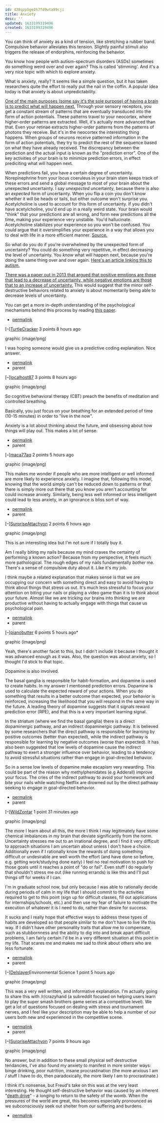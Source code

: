 ```yaml
---
id: 428qzp5ge2h7fd9wta89cji
title: Anxiety
desc: ''
updated: 1633199319496
created: 1633199319496
---
```


You can think of anxiety as a kind of tension, like stretching a rubber band. Compulsive behavior alleviates this tension. Slightly painful stimuli also triggers the release of endorphins, reinforcing the behavior.

You know how people with autism-spectrum disorders (ASDs) sometimes do something weird over and over again? This is called 'stimming'. And it's a very nice topic with which to explore anxiety.

What is anxiety, really? It seems like a simple question, but it has taken researchers quite the effort to really put the nail in the coffin. A popular idea today is that anxiety is about unpredictability.

[One of the main purposes (some say it's the sole purpose) of having a brain is to predict what will happen next.](http://www2.econ.iastate.edu/tesfatsi/WhateverNext.PredictiveBrainsSituatedAgentsFutureCogSci.AClark2012.pdf) Through your sensory receptors, you get a constant stream of patterns that are eventually transduced into the form of action potentials. These patterns travel to your neocortex, where higher-order patterns are extracted. Well, it's actually more advanced than that. Even your retinae extracts higher-order patterns from the patterns of photons they receive. But it's in the neocortex the interesting thing happens. When groups of neurons receive patterned information in the form of action potentials, they try to predict the rest of the sequence based on what they have already received. The discrepancy between the prediction and the actual input is known as the "prediction error". One of the key activities of your brain is to minimize prediction errors, in effect prediciting what will happen next.

When predictions fail, you have a certain degree of uncertainty. Norepinephrine from your locus coeruleus in your brain stem keeps track of these errors and send a global message to most of your brain about the unexpected uncertainty. I say *unexpected* uncertainty, because there is also an *expected* form of uncertainty. When you flip a coin you don't know whether it will be heads or tails, but either outcome won't surprise you. Acetylcholine is used to account for this form of uncertainty. If you didn't have acetylcholine, you'd end up in a really weird state. Your brain would "think" that your predictions are all wrong, and form new predictions all the time, making your experience very unstable. You'd hallucinate. Acetylcholine stabilizes your experience so you won't be confused. You could argue that it oversimplifies your experience in a way that allows you to deal with life in a more efficient manner. [Source.](http://www.gatsby.ucl.ac.uk/%7Edayan/papers/ydnips02.pdf)

So what do you do if you're overwhelmed by the unexpected form of uncertainty? You could do something very repetitive, in effect decreasing the level of uncertainty. You *know* what will happen next, because you're doing the same thing over and over again. [Here's an article linking this to autism.](http://journal.frontiersin.org/article/10.3389/fnhum.2014.00302/abstract)

[There was a paper out in 2013 that argued that positive emotions are those that lead to a decrease of uncertainty, while negative emotions are those that to an increase of uncertainty.](http://journals.plos.org/ploscompbiol/article?id=10.1371/journal.pcbi.1003094) This would suggest that the minor self-destructive behaviors related to anxiety is about momentarily being able to decrease levels of uncertainty.

You can get a more in-depth understanding of the psychological mechanisms behind this process by reading [this paper](http://www.yorku.ca/mar/Hirsh%20et%20al%20in%20press_PsychRev_Entropy%20Model%20of%20Uncertainty.pdf).

* [permalink](https://www.reddit.com/r/askscience/comments/3ujps9/why_does_anxiety_often_manifest_in_minor/cxfqgbn)

[–][TurtleCracker](https://www.reddit.com/user/TurtleCracker) 3 points 8 hours ago

graphic (image/png)

I was hoping someone would give us a predictive coding explanation. Nice answer.

* [permalink](https://www.reddit.com/r/askscience/comments/3ujps9/why_does_anxiety_often_manifest_in_minor/cxfrft8)
* parent

[–][localhost87](https://www.reddit.com/user/localhost87) 3 points 8 hours ago

graphic (image/png)

So cognitive behavioral therapy (CBT) preach the benefits of meditation and controlled breathing.

Basically, you just focus on your breathing for an extended period of time (10-15 minutes) in order to "live in the now".

Anxiety is a lot about thinking about the future, and obsessing about how things will play out. This makes a lot of sense.

* [permalink](https://www.reddit.com/r/askscience/comments/3ujps9/why_does_anxiety_often_manifest_in_minor/cxfrif5)
* parent

[–][maca77aq](https://www.reddit.com/user/maca77aq) 2 points 5 hours ago

graphic (image/png)

This makes me wonder if people who are more intelligent or well informed are more likely to experience anxiety. I imagine that, following this model, knowing that the world simply can't be reduced down to patterns or that there is simply more out there that you know you aren't accounting for could increase anxiety. Similarly, being less well informed or less intelligent could lead to less anxiety, in an ignorance is bliss sort of way.

* [permalink](https://www.reddit.com/r/askscience/comments/3ujps9/why_does_anxiety_often_manifest_in_minor/cxfwwz3)
* parent

[–][SurpriseAttachyon](https://www.reddit.com/user/SurpriseAttachyon) 2 points 6 hours ago

graphic (image/png)

This is an interesting idea but I'm not sure if I totally buy it.

Am I really biting my nails because my mind craves the certainty of performing a known action? Because from my perspective, it feels much more pathological. The rough edges of my nails fundamentally *bother* me. There's a sense of compulsive duty about it. Like it's my job.

I think maybe a related explanation that makes sense is that we are occupying our concern with something direct and easy to avoid having to think about things that stress us out. It's much less stressful to focus your attention on biting your nails or playing a video game than it is to think about your future. Almost like we are tricking our brains into thinking we are productive without having to actually engage with things that cause us psychological pain.

* [permalink](https://www.reddit.com/r/askscience/comments/3ujps9/why_does_anxiety_often_manifest_in_minor/cxfurnc)
* parent

[–][pianobutter](https://www.reddit.com/user/pianobutter) 6 points 5 hours ago*

graphic (image/png)

Yeah, there's another facet to this, but I didn't include it because I thought it was advanced enough as it was. Also, the question was about anxiety, so I thought I'd stick to that topic.

Dopamine is also involved.

The basal ganglia is responsible for habit-formation, and dopamine is used to create habits. In my answer I mentioned prediction errors. Dopamine is used to calculate the expected reward of your actions. When you do something that results in a better outcome than expected, your behavior is reinforced, increasing the likelihood that you will respond in the same way in the future. A leading theory of dopamine suggests that it signals reward prediction error (RPE), and that this is a very important learning signal.

In the striatum (where we find the basal ganglia) there is a direct dopaminergic pathway, and an indirect dopaminergic pathway. It is believed by some researchers that the direct pathway is responsible for learning by positive outcomes (better than expected), while the indirect pathway is responsible for learning by negative outcomes (worse than expected). It has also been suggested that low levels of dopamine cause the indirect pathway to exert a stronger influence over behavior, leading to a tendency to avoid stressful situations rather than engage in goal-directed behavior.

So in a sense low levels of dopamine make escapism very rewarding. This could be part of the reason why methylphenidates (e.g Adderall) improve your focus. The cries of the indirect pathway to avoid your homework and bite your nails while watching Netflix are drowned out by the direct pathway seeking to engage in goal-directed behavior.

* [permalink](https://www.reddit.com/r/askscience/comments/3ujps9/why_does_anxiety_often_manifest_in_minor/cxfx889)
* parent

[–][WildZontar](https://www.reddit.com/user/WildZontar) 1 point 31 minutes ago

graphic (image/png)

The more I learn about all this, the more I think I may legitimately have some chemical imbalances in my brain that deviate significantly from the norm. Uncertainty stresses me out to an irrational degree, and I find it very difficult to approach situations I am uncertain about unless I don't have a choice. Additionally even if I rationally know the rewards of doing something difficult or undesirable are well worth the effort (and have done so before, e.g. getting work/studying done early) I feel no real motivation to push for those goals until it reaches a point of "do or fail". Even stuff I do regularly that shouldn't stress me out (like running errands) is like this and I'll put things off for weeks if I can.

I'm in graduate school now, but only because I was able to rationally decide during periods of calm in my life that I should commit to the activities required to get to this point (sign up for difficult classes, fill out applications for internships/schools, etc.) and then use my fear of failure to motivate the execution of whatever it is I need to do, rather than desire for success.

It sucks and I really hope that effective ways to address these types of habits are developed so that people similar to me don't have to live life this way. If I didn't have other personality traits that allow me to compensate, such as stubbornness and the ability to dig into and break apart difficult problems, I am fairly certain I'd be in a very different situation at this point in my life. That scares me and makes me sad to think about others who are less fortunate.

* [permalink](https://www.reddit.com/r/askscience/comments/3ujps9/why_does_anxiety_often_manifest_in_minor/cxg6gc0)
* parent

[–][Delslayer](https://www.reddit.com/user/Delslayer)Environmental Science 1 point 5 hours ago

graphic (image/png)

This was a very well written, and informative explanation. I'm actually going to share this with /r/crazyhand (a subreddit focused on helping users learn to play the super smash brothers game series at a competitive level). We get a lot of questions focused on dealing with stress and tournament nerves, and I feel like your description may be able to help a number of our users both new and experienced in the competitive scene.

* [permalink](https://www.reddit.com/r/askscience/comments/3ujps9/why_does_anxiety_often_manifest_in_minor/cxfvia2)
* parent

[–][SurpriseAttachyon](https://www.reddit.com/user/SurpriseAttachyon) 7 points 9 hours ago

graphic (image/png)

No answer, but in addition to these small physical self destructive tendancies, I've also found my anxiety to manifest in more sinister ways: binge drinking, poor nutrition, insane procrastination (the more anxious I am / stuff I have to do, then paradoxically, the more likely I am to procrastinate.)

I think it's nonsense, but Freud's take on this was at the very least interesting. He thought self-destructive behavior was caused by an inherent "[death drive](https://en.wikipedia.org/wiki/Death_drive)" - a longing to return to the safety of the womb. When the pressures of the world are great, this becomes especially pronounced as we subconsciously seek out shelter from our suffering and burdens.

* [permalink](https://www.reddit.com/r/askscience/comments/3ujps9/why_does_anxiety_often_manifest_in_minor/cxfq0sw)
